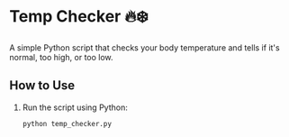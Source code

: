 # Temp Checker 🔥❄️

A simple Python script that checks your body temperature and tells if it's normal, too high, or too low.

## How to Use

1. Run the script using Python:
   ```bash
   python temp_checker.py
